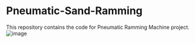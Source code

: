 # Pneumatic-Sand-Ramming
This repository contains the code for Pneumatic Ramming Machine project. 
![image](https://github.com/rudrapatel29/Pneumatic-Sand-Ramming/assets/155883068/00809077-3ab8-4953-9e77-e34684251706)
